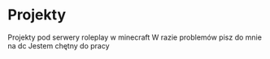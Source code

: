 # Projekty
Projekty pod serwery roleplay w minecraft
W razie problemów pisz do mnie na dc
Jestem chętny do pracy
